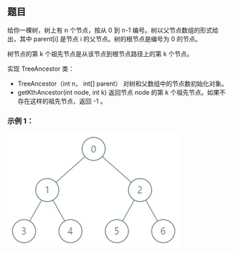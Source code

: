 ## 题目
给你一棵树，树上有 n 个节点，按从 0 到 n-1 编号。树以父节点数组的形式给出，其中 parent[i] 是节点 i 的父节点。树的根节点是编号为 0 的节点。

树节点的第 k 个祖先节点是从该节点到根节点路径上的第 k 个节点。

实现 TreeAncestor 类：

- TreeAncestor（int n， int[] parent） 对树和父数组中的节点数初始化对象。
- getKthAncestor(int node, int k) 返回节点 node 的第 k 个祖先节点。如果不存在这样的祖先节点，返回 -1 。
### 示例 1：
![](../../../../support/image/1483-树节点的第K个祖先/1.png)
